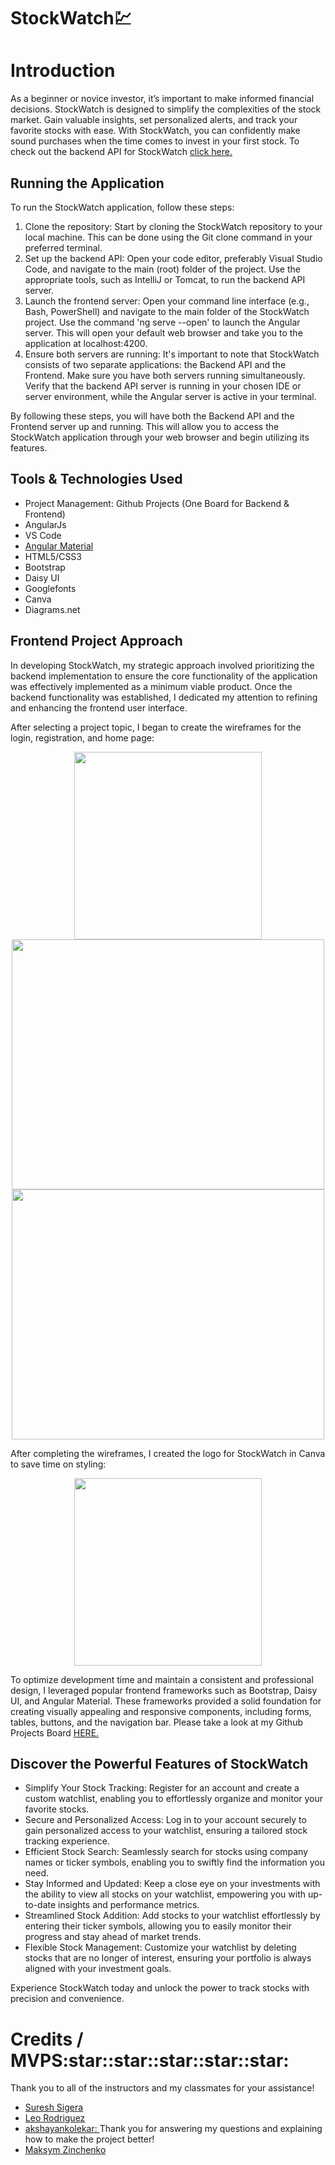 # StockWatch:chart:
<h1>Introduction</h1>
As a beginner or novice investor, it’s important to make informed financial decisions. StockWatch is designed to simplify the complexities of the stock market.  Gain valuable insights, set personalized alerts, and track your favorite stocks with ease. With StockWatch, you can confidently make sound purchases when the time comes to invest in your first stock. To check out the backend API for StockWatch <a href="https://github.com/vnpugh/StockWatch_Backend">click here.</a>
<h2>Running the Application</h2>
To run the StockWatch application, follow these steps:
<ol>
  <li>Clone the repository: Start by cloning the StockWatch repository to your local machine. This can be done using the Git clone command in your preferred terminal.</li>
  <li>Set up the backend API: Open your code editor, preferably Visual Studio Code, and navigate to the main (root) folder of the project. Use the appropriate tools, such as IntelliJ or Tomcat, to run the backend API server.</li>
  <li>Launch the frontend server: Open your command line interface (e.g., Bash, PowerShell) and navigate to the main folder of the StockWatch project. Use the command 'ng serve --open' to launch the Angular server. This will open your default web browser and take you to the application at localhost:4200.</li>
  <li>Ensure both servers are running: It's important to note that StockWatch consists of two separate applications: the Backend API and the Frontend. Make sure you have both servers running simultaneously. Verify that the backend API server is running in your chosen IDE or server environment, while the Angular server is active in your terminal.</li>
</ol>
<p>By following these steps, you will have both the Backend API and the Frontend server up and running. This will allow you to access the StockWatch application through your web browser and begin utilizing its features.</p>

<h2>Tools & Technologies Used</h2>
<ul>
  <li> Project Management: Github Projects (One Board for Backend & Frontend)</li>
  <li>AngularJs</li>
  <li>VS Code</li>
 <li><a href="https://material.angular.io/">Angular Material</a></li>
 <li>HTML5/CSS3</li>
<li>Bootstrap</li>
<li>Daisy UI</li>
<li>Googlefonts</li>
<li>Canva</li>
<li>Diagrams.net</li>
</ul>

<h2>Frontend Project Approach</h2>
<p>In developing StockWatch, my strategic approach involved prioritizing the backend implementation to ensure the core functionality of the application was effectively implemented as a minimum viable product. Once the backend functionality was established, I dedicated my attention to refining and enhancing the frontend user interface.</p>

<p>After selecting a project topic, I began to create the wireframes for the login, registration, and home page:</p>
<center><img align="center" width="300" height="300" src="assets/login_wireframe.png" alt=""></center>
<center><img align="center" width="500" height="400" src="assets/registration_wireframe.png" alt=""></center>
<center><img align="center" width="500" height="400" src="assets/home_wireframe.png" alt=""></center>

<p>After completing the wireframes, I created the logo for StockWatch in Canva to save time on styling:</p>
<center><img align="center" width="300" height="300" src="assets/logo.png" alt=""></center>

<p>To optimize development time and maintain a consistent and professional design, I leveraged popular frontend frameworks such as Bootstrap, Daisy UI, and Angular Material. These frameworks provided a solid foundation for creating visually appealing and responsive components, including forms, tables, buttons, and the navigation bar.
Please take a look at my Github Projects Board <a href="https://github.com/users/vnpugh/projects/5/views/1?layout=board">HERE.</a></p>


<h2>Discover the Powerful Features of StockWatch</h2>
<ul>
<li>Simplify Your Stock Tracking: Register for an account and create a custom watchlist, enabling you to effortlessly organize and monitor your favorite stocks.</li>
<li>Secure and Personalized Access: Log in to your account securely to gain personalized access to your watchlist, ensuring a tailored stock tracking experience.</li>
<li>Efficient Stock Search: Seamlessly search for stocks using company names or ticker symbols, enabling you to swiftly find the information you need.</li>
<li>Stay Informed and Updated: Keep a close eye on your investments with the ability to view all stocks on your watchlist, empowering you with up-to-date insights and performance metrics.</li>
<li>Streamlined Stock Addition: Add stocks to your watchlist effortlessly by entering their ticker symbols, allowing you to easily monitor their progress and stay ahead of market trends.</li>
<li>Flexible Stock Management: Customize your watchlist by deleting stocks that are no longer of interest, ensuring your portfolio is always aligned with your investment goals.</li>
</ul>
Experience StockWatch today and unlock the power to track stocks with precision and convenience.

<h1>Credits / MVPS:star::star::star::star::star:</h1>
<p>Thank you to all of the instructors and my classmates for your assistance!</p>
<ul>
<li><a href="https://github.com/sureshmelvinsigera/">Suresh Sigera</a></li>
<li><a href="https://github.com/LRodriguez9">Leo Rodriguez</a></li>
<li><a href="https://github.com/akshayankolekar">akshayankolekar: </a>Thank you for answering my questions and explaining how to make the project better!</li>
<li><a href="https://github.com/maklaut007">Maksym Zinchenko</a></li>
</ul>

